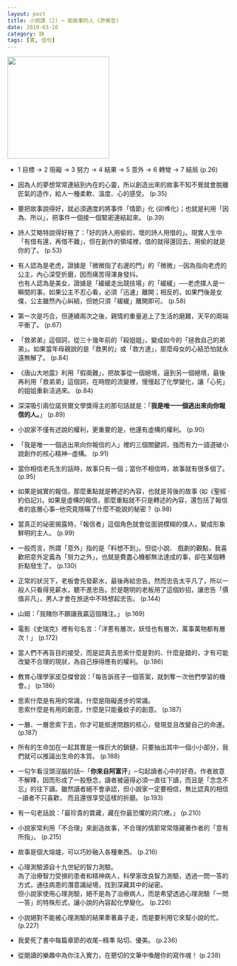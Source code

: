 ```yaml
---
layout: post
title: 小說課 (2) ─ 偷故事的人 (許榮哲)
date: 2019-03-16
category: 訣
tags: [書, 佳句]
---
```


<img src="https://doltegg.github.io/egg/others/egg/novelii.jpg" style="width:230px"/>

- 1 目標 → 2 阻礙 → 3 努力 → 4 結果 → 5 意外 → 6 轉彎 → 7 結局 (p.26)


- 因為人的夢想常常連結到內在的心靈，所以創造出來的故事不知不覺就會脫離匠氣的造作，給人一種柔軟、溫度、心的感受。 (p.35)

- 要把故事說得好，就必須適度的將事件「情節」化 (卯榫化)；也就是利用「因為、所以」，把事件一個接一個緊密連結起來。 (p.39)

- 詩人艾略特說得好極了：「好的詩人用偷的，壞的詩人用借的」。現實人生中「有借有還，再借不難」，但在創作的領域裡，借的就得還回去，用偷的就是你的了。 (p.53)


- 有人認為是老虎，證據是「微微指了右邊的門」的「微微」─因為指向老虎的公主，內心深受折磨，因而痛苦得渾身發抖。<br />
也有人認為是美女，證據是「緩緩走出競技場」的「緩緩」──老虎撲人是一瞬間的事，如果公主不忍心看，必須「迅速」離開；相反的，如果門後是女僕，公主雖然內心糾結，但她只須「緩緩」離開即可。 (p.58)


- 第一次是巧合，但連續兩次之後，親情的重量追上了生活的磨難，天平的兩端平衡了。 (p.67)


- 「救弟弟」這個詞，從三十幾年前的「殺姐姐」，變成如今的「拯救自己的弟弟」。如果當年母親說的是「救男的」或「救方達」，那麼母女的心結恐怕就永遠無解了。 (p.84)



- 《唐山大地震》利用「假兩難」，把故事從一個絕境，逼到另一個絕境，最後再利用「救弟弟」這個詞，在時間的流變裡，慢慢起了化學變化，讓「心死」的姐姐重新活過來。 (p.84)


- 深深吸引兩位諾貝爾文學獎得主的那句話就是：「**我是唯一一個逃出來向你報信的人。**」 (p.89)


- 小說家不僅有述說的權利，更重要的是，他還有虛構的權利。 (p.90)


- 「我是唯一一個逃出來向你報信的人」裡的三個關鍵詞，強而有力一語道破小說創作的核心精神─虛構。 (p.91)


- 當你相信老先生的話時，故事只有一個；當你不相信時，故事就有很多個了。 (p.95)


- 如果是誠實的報信，那麼重點就是轉述的內容，也就是背後的故事 (如《聖經 ‧ 約伯記》)。如果是虛構的報信，那麼重點就不只是轉述的內容，還包括了報信者的底層心事─他究竟隱瞞了什麼不能說的秘密？ (p.98)


- 當真正的祕密揭露時，「報信者」這個角色就會從面貌模糊的僕人，變成形象鮮明的主人。 (p.99)


- 一般而言，所謂「意外」指的是「料想不到」。但從小說、 戲劇的觀點，我喜歡把意外定義為「努力之外」，也就是費盡心機都無法達成的事，卻在某個轉折點發生了。 (p.130)


- 正常的狀況下，老板會先發薪水，最後再給忠告。然而忠告太平凡了，所以一般人只看得見薪水，聽不進忠告。於是聰明的老板用了這個妙招，讓忠告「價值非凡」，男人才會在旅途中不時想起忠告。 (p.144)


- 山姆：「我賭你不願讓我贏這個賭注。」 (p.169)


- 電影《史瑞克》裡有句名言：「洋蔥有層次，妖怪也有層次，萬事萬物都有層次！」 (p.172)


- 當人們不再盲目的接受，而是認真去思索什麼是對的、什麼是錯的，才有可能改變不合理的現狀，為自己掙得應有的權利。 (p.186)


- 教育心理學家皮亞傑曾說：「每告訴孩子一個答案，就剝奪一次他們學習的機會。」 (p.186)


- 思索什麼是有用的常識，什麼是阻礙進步的常識。<br />
思索什麼是有用的創意，什麼是只能養蚊子的創意。 (p.187)


- 一層、一層思索下去，你才可能抵達問題的核心，發現並且改變自己的命運。 (p.187)


- 所有的生命加在一起其實是一條巨大的鎖鏈，只要抽出其中一個小小部分，我們就可以推論出生命的本質。 (p.188)


- 一句乍看沒頭沒腦的話─「**你來自阿富汗**」─勾起讀者心中的好奇。作者故意不解釋，因而形成了一股懸念，讀者被逼得必須一直往下讀，而且是「念念不忘」的往下讀。雖然讀者絕不會承認，但小說家一定要相信，無比認真的相信─讀者不只喜歡，
而且還很享受這樣的折磨。 (p.193)


- 有一句老話說：「最珍貴的寶藏，藏在你最恐懼的洞穴裡。」 (p.210)


- 小說家常利用「不合理」來創造故事，不合理的情節常常隱藏著作者的「意有所指」。 (p.215)


- 故事是個大熔爐，可以巧妙融入各種東西。 (p.216)


- 心理測驗源自十九世紀的智力測驗。<br />
為了治療智力受損的患者和精神病人，科學家改良智力測驗，透過一問一答的方式，通往病患的潛意識祕境，找到深藏其中的祕密。<br />
但小說家使用心理測驗，絕不是為了治療病人，而是希望透過心理測驗「一問一答」的特殊形式，讓小說的內容起化學變化。 (p.226)


- 小說絕對不能被心理測驗的結果牽著鼻子走，而是要利用它來幫小說的忙。 (p.227)


- 我愛死了書中每篇章節的收尾─精準 貼切、優美。 (p.236)


- 從閱讀的樂趣中為你注入實力，在懇切的文筆中喚醒你的寫作魂！ (p.238)
